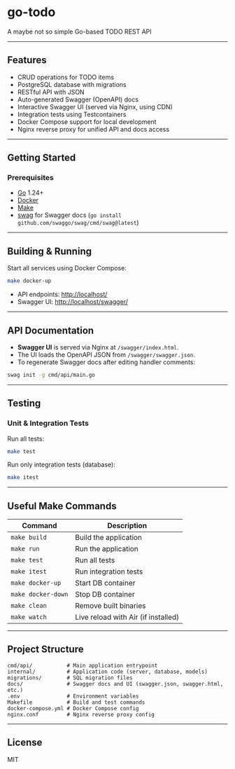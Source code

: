# go-todo

A maybe not so simple Go-based TODO REST API

---

## Features

- CRUD operations for TODO items
- PostgreSQL database with migrations
- RESTful API with JSON
- Auto-generated Swagger (OpenAPI) docs
- Interactive Swagger UI (served via Nginx, using CDN)
- Integration tests using Testcontainers
- Docker Compose support for local development
- Nginx reverse proxy for unified API and docs access

---

## Getting Started

### Prerequisites

- [Go](https://golang.org/dl/) 1.24+
- [Docker](https://www.docker.com/get-started)
- [Make](https://www.gnu.org/software/make/)
- [swag](https://github.com/swaggo/swag) for Swagger docs (`go install github.com/swaggo/swag/cmd/swag@latest`)

---

## Building & Running

Start all services using Docker Compose:

```sh
make docker-up
```

- API endpoints: [http://localhost/](http://localhost/)
- Swagger UI: [http://localhost/swagger/](http://localhost/swagger/)

---

## API Documentation

- **Swagger UI** is served via Nginx at `/swagger/index.html`.
- The UI loads the OpenAPI JSON from `/swagger/swagger.json`.
- To regenerate Swagger docs after editing handler comments:

```sh
swag init -g cmd/api/main.go
```

---

## Testing

### Unit & Integration Tests

Run all tests:

```sh
make test
```

Run only integration tests (database):

```sh
make itest
```

---

## Useful Make Commands

| Command         | Description                      |
|-----------------|----------------------------------|
| `make build`    | Build the application            |
| `make run`      | Run the application              |
| `make test`     | Run all tests                    |
| `make itest`    | Run integration tests            |
| `make docker-up`| Start DB container               |
| `make docker-down` | Stop DB container             |
| `make clean`    | Remove built binaries            |
| `make watch`    | Live reload with Air (if installed) |

---

## Project Structure

```
cmd/api/           # Main application entrypoint
internal/          # Application code (server, database, models)
migrations/        # SQL migration files
docs/              # Swagger docs and UI (swagger.json, swagger.html, etc.)
.env               # Environment variables
Makefile           # Build and test commands
docker-compose.yml # Docker Compose config
nginx.conf         # Nginx reverse proxy config
```

---

## License

MIT
